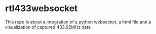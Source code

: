 # rtl433websocket
This repo is about a integration of a python websocket, a html file and a visualization of captured 433.92MHz data
